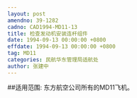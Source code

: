 ```yaml
---
layout: post
amendno: 39-1282
cadno: CAD1994-MD11-13
title: 检查发动机安装连杆组件
date: 1994-09-13 00:00:00 +0800
effdate: 1994-09-13 00:00:00 +0800
tag: MD11
categories: 民航华东管理局适航处
author: 张建中
---
```


##适用范围:
东方航空公司所有的MD11飞机。

